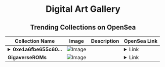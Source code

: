 <div align="center">

# Digital Art Gallery

## Trending Collections on OpenSea

| Collection Name                       | Image                                                                                     | Description                       | OpenSea Link                                                                                          |
|---------------------------------------|-------------------------------------------------------------------------------------------|-----------------------------------|--------------------------------------------------------------------------------------------------------|
| **<details><summary>0xe1a6fbe655c60...</summary>0xe1a6fbe655c60f1fed6efee456cb4b9c5cfa4fd1</details>** | ![Image](https://i2.seadn.io/optimism/0xf2bc31a6b37c6b4ab676fb38aa5a5960847d1b6a/e7569628e409429926c9300e776192/63e7569628e409429926c9300e776192.png?w=200&auto=format) |  | <details><summary>Link</summary>[0xe1a6fbe655c60f1fed6efee456cb4b9c5cfa4fd1](https://opensea.io/collection/0xe1a6fbe655c60f1fed6efee456cb4b9c5cfa4fd1)</details> |
| **GigaverseROMs** | ![Image](https://i2.seadn.io/collection/gigaverseroms-842254332/image_type_logo/a10a5400ec3e171c95320df6c8e368/c8a10a5400ec3e171c95320df6c8e368.png?w=200&auto=format) |  | <details><summary>Link</summary>[GigaverseROMs](https://opensea.io/collection/gigaverseroms-842254332)</details> |

</div>